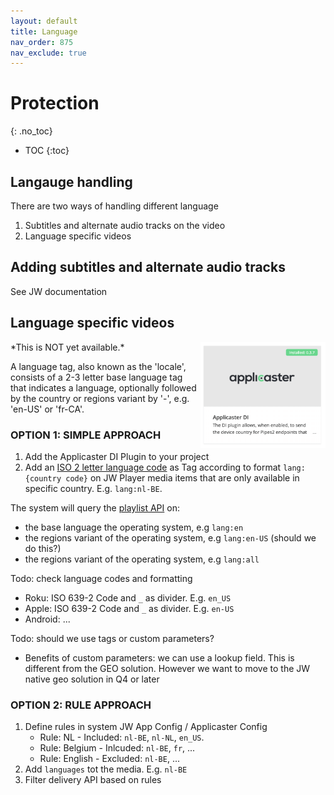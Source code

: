 ```yaml
---
layout: default
title: Language
nav_order: 875
nav_exclude: true
---
```

# Protection
{: .no_toc}

- TOC
{:toc}

## Langauge handling
There are two ways of handling different language
1. Subtitles and alternate audio tracks on the video
2. Language specific videos

## Adding subtitles and alternate audio tracks
See JW documentation

## Language specific videos
<img align="right" src="./img/applicaster-di-plugin.png" width="200">
*This is NOT yet available.*

A language tag, also known as the 'locale', consists of a 2-3 letter base language tag that indicates a language, optionally followed by the country or regions variant by '-', e.g. 'en-US' or 'fr-CA'. 


### OPTION 1: SIMPLE APPROACH
1. Add the Applicaster DI Plugin to your project
1. Add an [ISO 2 letter language  code]() as Tag according to format `lang:{country code}` on JW Player media items that are only available in specific country. E.g. `lang:nl-BE`.

The system will query the [playlist API](https://developer.jwplayer.com/jwplayer/reference/playlists) on: 
- the base language the operating system, e.g `lang:en`
- the regions variant of the operating system, e.g `lang:en-US` (should we do this?)
- the regions variant of the operating system, e.g `lang:all`

Todo: check language codes and formatting
- Roku: ISO 639-2 Code and `_` as divider. E.g. `en_US`
- Apple:  ISO 639-2 Code and `_` as divider. E.g. `en-US`
- Android: ...

Todo: should we use tags or custom parameters?
- Benefits of custom parameters: we can use a lookup field. This is different from the GEO solution. However we want to move to the JW native geo solution in Q4 or later

### OPTION 2: RULE APPROACH
1. Define rules in system JW App Config / Applicaster Config
   - Rule: NL - Included: `nl-BE`, `nl-NL`, `en_US`. 
   - Rule: Belgium - Inlcuded: `nl-BE`, `fr`, ...
   - Rule: English - Excluded: `nl-BE`, ...
1. Add `languages` tot the media. E.g. `nl-BE`
1. Filter delivery API based on rules

